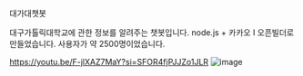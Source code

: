 대가대챗봇

대구가톨릭대학교에 관한 정보를 알려주는 챗봇입니다.
node.js + 카카오 I 오픈빌더로 만들었습니다.
사용자가 약 2500명이었습니다.

https://youtu.be/F-jlXAZ7MaY?si=SFOR4fjPJJZo1JLR
![image](https://github.com/ljs14741/DCU_ChatBot/assets/39641715/0c74440e-83b6-49e5-90b2-683c9226b466)
